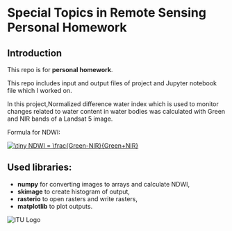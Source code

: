 # Special Topics in Remote Sensing Personal Homework
## Introduction
This repo is for **personal homework**.

This repo includes input and output files of project and Jupyter notebook file which I worked on.

In this project,Normalized difference water index which is used to monitor changes related to water content in water bodies was calculated with Green and NIR bands of a Landsat 5 image.

Formula for NDWI:


<a href="https://www.codecogs.com/eqnedit.php?latex=\dpi{300}&space;\tiny&space;NDWI&space;=&space;\frac{Green-NIR}{Green&plus;NIR}" target="_blank"><img src="https://latex.codecogs.com/gif.latex?\dpi{300}&space;\tiny&space;NDWI&space;=&space;\frac{Green-NIR}{Green&plus;NIR}" title="\tiny NDWI = \frac{Green-NIR}{Green+NIR}" /></a>

## Used libraries:
- **numpy** for converting images to arrays and calculate NDWI,
- **skimage** to create histogram of output,
- **rasterio** to open rasters and write rasters,
- **matplotlib** to plot outputs.

![ITU Logo](https://www.iotlinefair.com/wp-content/uploads/2015/04/itu-logo.jpg)
